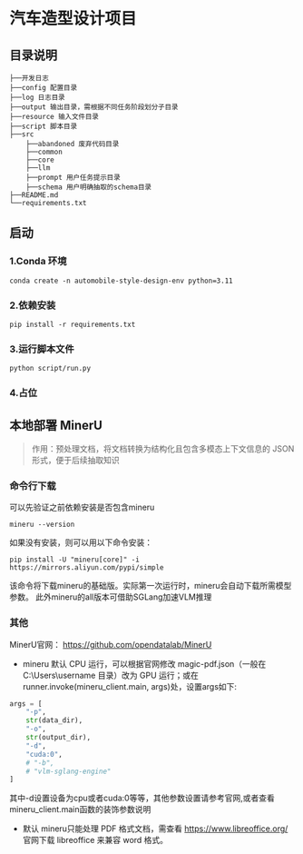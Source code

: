# 汽车造型设计项目

## 目录说明 
```
├──开发日志
├──config 配置目录
├──log 日志目录
├──output 输出目录，需根据不同任务阶段划分子目录
├──resource 输入文件目录
├──script 脚本目录
├──src
    ├──abandoned 废弃代码目录
    ├──common
    ├──core
    ├──llm
    ├──prompt 用户任务提示目录
    ├──schema 用户明确抽取的schema目录
├──README.md
└──requirements.txt
```


## 启动
### 1.Conda 环境
```shell
conda create -n automobile-style-design-env python=3.11
```

### 2.依赖安装
```shell
pip install -r requirements.txt
```

### 3.运行脚本文件
```shell
python script/run.py
```

### 4.占位


## 本地部署 MinerU
> 作用：预处理文档，将文档转换为结构化且包含多模态上下文信息的 JSON 形式，便于后续抽取知识
### 命令行下载
可以先验证之前依赖安装是否包含mineru
```
mineru --version 
```
如果没有安装，则可以用以下命令安装：
```shell
pip install -U "mineru[core]" -i https://mirrors.aliyun.com/pypi/simple 
```
该命令将下载mineru的基础版。实际第一次运行时，mineru会自动下载所需模型参数。
此外mineru的all版本可借助SGLang加速VLM推理
### 其他
MinerU官网： https://github.com/opendatalab/MinerU
-  mineru 默认 CPU 运行，可以根据官网修改 magic-pdf.json（一般在 C:\Users\username 目录）改为 GPU 运行；或在runner.invoke(mineru_client.main, args)处，设置args如下:
```python
args = [
    "-p",
    str(data_dir),
    "-o",
    str(output_dir),
    "-d",
    "cuda:0",
    # "-b",
    # "vlm-sglang-engine"
]
```
其中-d设置设备为cpu或者cuda:0等等，其他参数设置请参考官网,或者查看mineru_client.main函数的装饰参数说明
- 默认 mineru只能处理 PDF 格式文档，需查看 https://www.libreoffice.org/ 官网下载 libreoffice 来兼容 word 格式。

